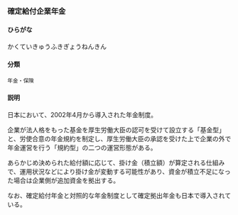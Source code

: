 <div style="display:none;">

## [あ行](securities-terms?id=あ行)
## [か行](securities-terms?id=か行)

</div>

### 確定給付企業年金

#### ひらがな

かくていきゅうふきぎょうねんきん

#### 分類

`年金・保険`

#### 説明

日本において、2002年4月から導入された年金制度。
 
企業が法人格をもった基金を厚生労働大臣の認可を受けて設立する「基金型」と、労使合意の年金規約を制定し、厚生労働大臣の承認を受けた上で企業の外で年金運営を行う「規約型」の二つの運営形態がある。
 
あらかじめ決められた給付額に応じて、掛け金（積立額）が算定される仕組みで、運用状況などにより掛け金が変動する可能性があり、資金が積立不足になった場合は企業側が追加資金を拠出する。
 
なお、確定給付年金と対照的な年金制度として確定拠出年金も日本で導入されている。

<div style="display:none;">

## [さ行](securities-terms?id=さ行)
## [た行](securities-terms?id=た行)
## [な行](securities-terms?id=な行)
## [は行](securities-terms?id=は行)
## [ま行](securities-terms?id=ま行)
## [や行](securities-terms?id=や行)
## [ら行](securities-terms?id=ら行)
## [わ行](securities-terms?id=わ行)
## [英数字・記号](securities-terms?id=英数字・記号)

</div>


